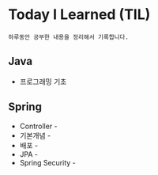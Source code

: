 # Today I Learned (TIL)

    하루동안 공부한 내용을 정리해서 기록합니다.

## Java

- 프로그래밍 기초 

## Spring

- Controller -
- 기본개념 -
- 배포 -
- JPA -
- Spring Security -
